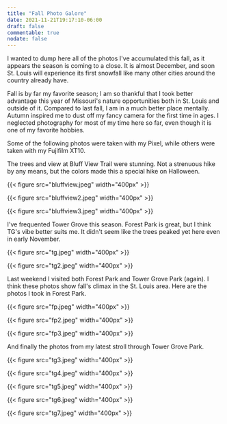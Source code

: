 ```yaml
---
title: "Fall Photo Galore"
date: 2021-11-21T19:17:10-06:00
draft: false
commentable: true
nodate: false
---
```


I wanted to dump here all of the photos I've accumulated this fall, as 
it appears the season is coming to a close. It is almost December, and 
soon St. Louis will experience its first snowfall like many other cities 
around the country already have.

Fall is by far my favorite season; I am so thankful that I took better 
advantage this year of Missouri's nature opportunities both in St. Louis 
and outside of it. Compared to last fall, I am in a much better place 
mentally. Autumn inspired me to dust off my fancy camera for the first 
time in ages. I neglected photography for most of my time here so far, 
even though it is one of my favorite hobbies.

Some of the following photos were taken with my Pixel, while others were 
taken with my Fujifilm XT10.

The trees and view at Bluff View Trail were stunning. Not a strenuous 
hike by any means, but the colors made this a special hike on Halloween.

{{< figure src="bluffview.jpeg" width="400px" >}}

{{< figure src="bluffview2.jpeg" width="400px" >}}

{{< figure src="bluffview3.jpeg" width="400px" >}}


I've frequented Tower Grove this season. Forest Park is great, but I 
think TG's vibe better suits me. It didn't seem like the trees peaked 
yet here even in early November.

{{< figure src="tg.jpeg" width="400px" >}}

{{< figure src="tg2.jpeg" width="400px" >}}

Last weekend I visited both Forest Park and Tower Grove Park (again). I 
think these photos show fall's climax in the St. Louis area. Here are 
the photos I took in Forest Park.

{{< figure src="fp.jpeg" width="400px" >}}

{{< figure src="fp2.jpeg" width="400px" >}}

{{< figure src="fp3.jpeg" width="400px" >}}

And finally the photos from my latest stroll through Tower Grove Park.

{{< figure src="tg3.jpeg" width="400px" >}}

{{< figure src="tg4.jpeg" width="400px" >}}

{{< figure src="tg5.jpeg" width="400px" >}}

{{< figure src="tg6.jpeg" width="400px" >}}

{{< figure src="tg7.jpeg" width="400px" >}}



